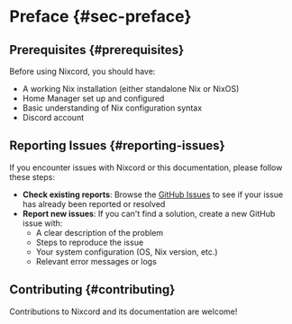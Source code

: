 # Preface {#sec-preface}

## Prerequisites {#prerequisites}

Before using Nixcord, you should have:

- A working Nix installation (either standalone Nix or NixOS)
- Home Manager set up and configured
- Basic understanding of Nix configuration syntax
- Discord account

## Reporting Issues {#reporting-issues}

If you encounter issues with Nixcord or this documentation, please follow these steps:

- **Check existing reports**: Browse the [GitHub Issues](https://github.com/KaylorBen/nixcord/issues) to see if your issue has already been reported or resolved
- **Report new issues**: If you can't find a solution, create a new GitHub issue with:
   - A clear description of the problem
   - Steps to reproduce the issue
   - Your system configuration (OS, Nix version, etc.)
   - Relevant error messages or logs

## Contributing {#contributing}

Contributions to Nixcord and its documentation are welcome!
